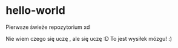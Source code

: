 # hello-world
Pierwsze świeże repozytorium xd

Nie wiem czego się uczę , ale się uczę :D To jest  wysiłek mózgu! :)

